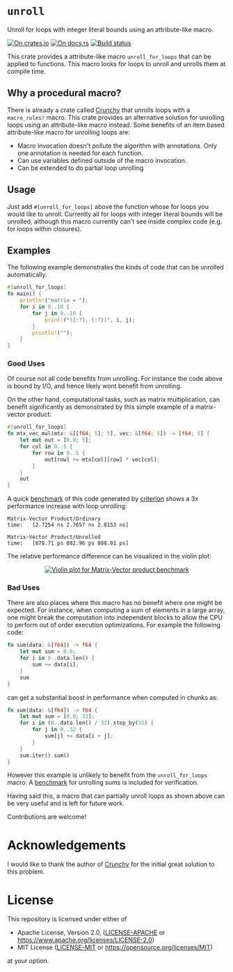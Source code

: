 # `unroll`

Unroll for loops with integer literal bounds using an attribute-like macro.

[![On crates.io](https://img.shields.io/crates/v/unroll.svg)](https://crates.io/crates/unroll)
[![On docs.rs](https://docs.rs/unroll/badge.svg)](https://docs.rs/unroll/)
[![Build status](https://gitlab.com/elrnv/unroll/badges/master/pipeline.svg)](https://gitlab.com/elrnv/unroll/pipelines)

This crate provides a attribute-like macro `unroll_for_loops` that can be applied to functions. This
macro looks for loops to unroll and unrolls them at compile time.

## Why a procedural macro?

There is already a crate called [Crunchy](https://github.com/Vurich/crunchy) that unrolls loops with
a `macro_rules!` macro. This crate provides an alternative solution for unrolling loops using an
attribute-like macro instead. Some benefits of an item based attribute-like macro for unrolling
loops are:
  - Macro invocation doesn't pollute the algorithm with annotations. Only one annotation is needed
    for each function.
  - Can use variables defined outside of the macro invocation.
  - Can be extended to do partial loop unrolling


## Usage

Just add `#[unroll_for_loops]` above the function whose for loops you would like to unroll.
Currently all for loops with integer literal bounds will be unrolled, although this macro currently
can't see inside complex code (e.g. for loops within closures).


## Examples

The following example demonstrates the kinds of code that can be unrolled automatically.

```rust
#[unroll_for_loops]
fn main() {
    println!("matrix = ");
    for i in 0..10 {
        for j in 0..10 {
            print!("({:?}, {:?})", i, j);
        }
        println!("");
    }
}
```

### Good Uses

Of course not all code benefits from unrolling. For instance the code above is bound by I/O, and
hence likely wont benefit from unrolling.

On the other hand, computational tasks, such as matrix multiplication, can benefit significantly as
demonstrated by this simple example of a matrix-vector product:

```rust
#[unroll_for_loops]
fn mtx_vec_mul(mtx: &[[f64; 5]; 5], vec: &[f64; 5]) -> [f64; 5] {
    let mut out = [0.0; 5];
    for col in 0..5 {
        for row in 0..5 {
            out[row] += mtx[col][row] * vec[col];
        }
    }
    out
}
```

A quick [benchmark](./benches/matrix_vector_product.rs) of this code generated by
[criterion](https://crates.io/crates/criterion) shows a 3x performance increase with loop unrolling:

```
Matrix-Vector Product/Ordinary
time:   [2.7254 ns 2.7657 ns 2.8153 ns]

Matrix-Vector Product/Unrolled
time:   [878.71 ps 882.96 ps 888.01 ps]
```

The relative performance difference can be visualized in the violin plot:

<p align="center">
<a href="https://gitlab.com/elrnv/unroll/raw/master/img/violin.svg">
    <img src="https://gitlab.com/elrnv/unroll/raw/master/img/violin.svg" alt="Violin plot for Matrix-Vector product benchmark" />
</a>
</p>


### Bad Uses

There are also places where this macro has no benefit where one might be expected.
For instance, when computing a sum of elements in a large array, one might break the computation into
independent blocks to allow the CPU to perform out of order execution optimizations. For example the
following code:

```rust
fn sum(data: &[f64]) -> f64 {
    let mut sum = 0.0;
    for i in 0..data.len() {
        sum += data[i];
    }
    sum
}
```

can get a substantial boost in performance when computed in chunks as:

```rust
fn sum(data: &[f64]) -> f64 {
    let mut sum = [0.0; 32];
    for i in (0..data.len() / 32).step_by(32) {
        for j in 0..32 {
            sum[j] += data[i + j];
        }
    }
    sum.iter().sum()
}
```

However this example is unlikely to benefit from the `unroll_for_loops` macro. A
[benchmark](./benches/unroll_sum.rs) for unrolling sums is included for verification.

Having said this, a macro that can partially unroll loops as shown above can be very useful
and is left for future work.

Contributions are welcome!


# Acknowledgements

I would like to thank the author of [Crunchy](https://github.com/Vurich/crunchy) for the initial
great solution to this problem.


# License

This repository is licensed under either of

 * Apache License, Version 2.0, ([LICENSE-APACHE](LICENSE-APACHE) or https://www.apache.org/licenses/LICENSE-2.0)
 * MIT License ([LICENSE-MIT](LICENSE-MIT) or https://opensource.org/licenses/MIT)

at your option.
